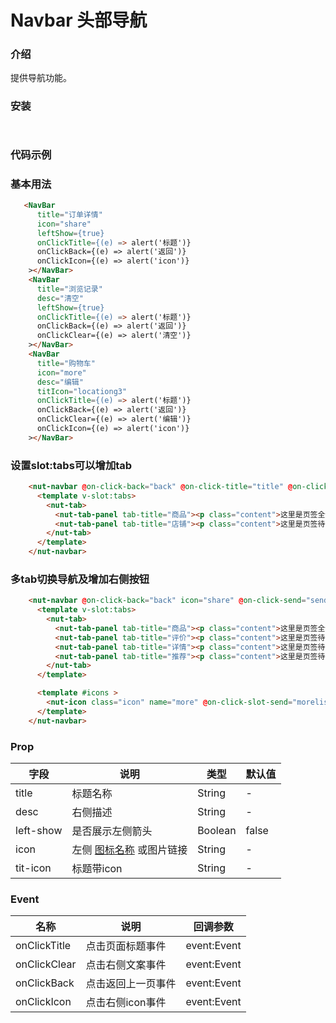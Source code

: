 # Navbar 头部导航

### 介绍 


提供导航功能。

### 安装

```javascript



```

### 代码示例

### 基本用法

```html
   <NavBar
      title="订单详情"
      icon="share"
      leftShow={true}
      onClickTitle={(e) => alert('标题')}
      onClickBack={(e) => alert('返回')}
      onClickIcon={(e) => alert('icon')}
    ></NavBar>
    <NavBar
      title="浏览记录"
      desc="清空"
      leftShow={true}
      onClickTitle={(e) => alert('标题')}
      onClickBack={(e) => alert('返回')}
      onClickClear={(e) => alert('清空')}
    ></NavBar>
    <NavBar
      title="购物车"
      icon="more"
      desc="编辑"
      titIcon="locationg3"
      onClickTitle={(e) => alert('标题')}
      onClickBack={(e) => alert('返回')}
      onClickClear={(e) => alert('编辑')}
      onClickIcon={(e) => alert('icon')}
    ></NavBar>

```

### 设置slot:tabs可以增加tab

```html
    <nut-navbar @on-click-back="back" @on-click-title="title" @on-click-clear="edit" @on-click-send="list" desc="编辑" icon="horizontal">
      <template v-slot:tabs>
        <nut-tab>
          <nut-tab-panel tab-title="商品"><p class="content">这里是页签全部内容</p></nut-tab-panel>
          <nut-tab-panel tab-title="店铺"><p class="content">这里是页签待付款内容</p></nut-tab-panel>
        </nut-tab>
      </template>
    </nut-navbar>
```

### 多tab切换导航及增加右侧按钮

```html
    <nut-navbar @on-click-back="back" icon="share" @on-click-send="send">
      <template v-slot:tabs>
        <nut-tab>
          <nut-tab-panel tab-title="商品"><p class="content">这里是页签全部内容</p></nut-tab-panel>
          <nut-tab-panel tab-title="评价"><p class="content">这里是页签待付款内容</p></nut-tab-panel>
          <nut-tab-panel tab-title="详情"><p class="content">这里是页签待付款内容</p></nut-tab-panel>
          <nut-tab-panel tab-title="推荐"><p class="content">这里是页签待付款内容</p></nut-tab-panel>
        </nut-tab>
      </template>

      <template #icons >
        <nut-icon class="icon" name="more" @on-click-slot-send="morelist"></nut-icon>
      </template>
    </nut-navbar>
```

### Prop  

| 字段            | 说明                                                                                           | 类型    | 默认值  |
|-----------------|------------------------------------------------------------------------------------------------|---------|---------|
| title           | 标题名称                                                                                       | String  | -       |
| desc            | 右侧描述                                                                                       | String  | -       |
| left-show        | 是否展示左侧箭头                                                                              | Boolean | false   |
| icon            | 左侧 [图标名称](#/icon) 或图片链接                                                             | String  | -       |
| tit-icon         | 标题带icon                                                         | String  | -       |                                          

### Event
| 名称  | 说明     | 回调参数    |
|-------|----------|-------------|
| onClickTitle | 点击页面标题事件 | event:Event |
| onClickClear | 点击右侧文案事件 | event:Event |
| onClickBack | 点击返回上一页事件 | event:Event |
| onClickIcon | 点击右侧icon事件 | event:Event |